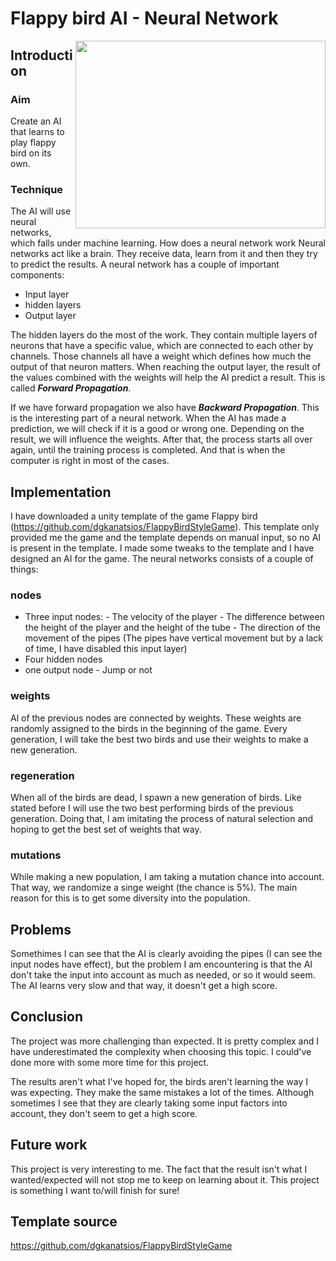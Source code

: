 # Flappy bird AI - Neural Network
<img align="right" width="400" height="300" src="https://user-images.githubusercontent.com/35957790/150399731-c7b7d4fb-ffa7-4a37-96c5-93e3f9ae69bc.gif">


## Introduction
### Aim
Create an AI that learns to play flappy bird on its own.
### Technique
 The AI will use neural networks, which falls under machine learning.
How does a neural network work
Neural networks act like a brain. They receive data, learn from it and then they try to predict the results.
A neural network has a couple of important components:
- Input layer
- hidden layers
- Output layer

 The hidden layers do the most of the work. They contain multiple layers of neurons that have a specific value, which are connected to each other by channels. Those channels all have a weight which defines how much the output of that neuron matters.
When reaching the output layer, the result of the values combined with the weights will help the AI predict a result. This is called ***Forward Propagation***.

If we have forward propagation we also have ***Backward Propagation***. This is the interesting part of a neural network. When the AI has made a prediction, we will check if it is a good or wrong one. Depending on the result, we will influence the weights. After that, the process starts all over again, until the training process is completed. And that is when the computer is right in most of the cases.

## Implementation
I have downloaded a unity template of the game Flappy bird (https://github.com/dgkanatsios/FlappyBirdStyleGame). This template only provided me the game and the template depends on manual input, so no AI is present in the template. I made some tweaks to the template and I have designed an AI for the game. The neural networks consists of a couple of things:
### nodes
- Three input nodes:
       - The velocity of the player
       - The difference between the height of the player and the height of the tube
       - The direction of the movement of the pipes (The pipes have vertical movement but by a lack of time, I have disabled this input layer)
 - Four hidden nodes
 - one output node 
       - Jump or not
### weights
Al of the previous nodes are connected by weights. These weights are randomly assigned to the birds in the beginning of the game. Every generation, I will take the best two birds and use their weights to make a new generation.
### regeneration
When all of the birds are dead, I spawn a new generation of birds. Like stated before I will use the two best performing birds of the previous generation. Doing that, I am imitating the process of natural selection and hoping to get the best set of weights that way.

### mutations
While making a new population, I am taking a mutation chance into account. That way, we randomize a singe weight (the chance is 5%). The main reason for this is to get some diversity into the population.

## Problems
Somethimes I can see that the AI is clearly avoiding the pipes (I can see the input nodes have effect), but the problem I am encountering is that the AI don't take the input into account as much as needed, or so it would seem. The AI learns very slow and that way, it doesn't get a high score.

## Conclusion
The project was more challenging than expected. It is pretty complex and I have underestimated the complexity when choosing this topic. I could've done more with some more time for this project.

The results aren't what I've hoped for, the birds aren't learning the way I was expecting. They make the same mistakes a lot of the times. Although sometimes I see that they are clearly taking some input factors into account, they don't seem to get a high score.

## Future work
This project is very interesting to me. The fact that the result isn't what I wanted/expected will not stop me to keep on learning about it. This project is something I want to/will finish for sure!

## Template source

https://github.com/dgkanatsios/FlappyBirdStyleGame
